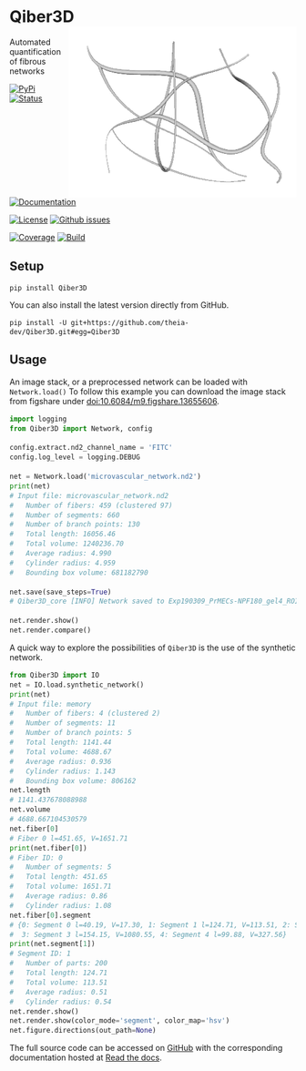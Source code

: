 # Qiber3D <img src='https://github.com/theia-dev/Qiber3D/raw/master/docs/img/synthetic_animation_silver.gif' align="right"/>
Automated quantification of fibrous networks

[![PyPi](https://img.shields.io/pypi/v/qiber3d.svg?style=for-the-badge)](https://pypi.org/project/Qiber3D/)
[![Status](https://img.shields.io/pypi/status/qiber3d.svg?style=for-the-badge)](https://pypi.org/project/Qiber3D/)

[![Documentation](https://img.shields.io/readthedocs/qiber3d.svg?style=for-the-badge)](https://Qiber3D.readthedocs.io)

[![License](https://img.shields.io/github/license/theia-dev/qiber3d.svg?style=for-the-badge)](https://github.com/theia-dev/Qiber3D/blob/master/LICENSE.txt)
[![Github issues](https://img.shields.io/github/issues/theia-dev/qiber3d.svg?style=for-the-badge)](https://github.com/theia-dev/Qiber3D/issues)

[![Coverage](https://img.shields.io/codecov/c/gh/theia-dev/Qiber3D?token=UCNHVP172J&style=for-the-badge)](https://coveralls.io/github/theia-dev/Qiber3D)
[![Build](https://img.shields.io/github/workflow/status/theia-dev/Qiber3D/Qiber3D.svg?style=for-the-badge)](https://travis-ci.org/theia-dev/Qiber3D)


## Setup
    pip install Qiber3D
    
You can also install the latest version directly from GitHub.

    pip install -U git+https://github.com/theia-dev/Qiber3D.git#egg=Qiber3D

    
## Usage

An image stack, or a preprocessed network can be loaded with ``Network.load()``
To follow this example you can download the image stack from figshare under [doi:10.6084/m9.figshare.13655606](https://doi.org/10.6084/m9.figshare.13655606).

```python
import logging
from Qiber3D import Network, config

config.extract.nd2_channel_name = 'FITC'
config.log_level = logging.DEBUG

net = Network.load('microvascular_network.nd2')
print(net)
# Input file: microvascular_network.nd2
#   Number of fibers: 459 (clustered 97)
#   Number of segments: 660
#   Number of branch points: 130
#   Total length: 16056.46
#   Total volume: 1240236.70
#   Average radius: 4.990
#   Cylinder radius: 4.959
#   Bounding box volume: 681182790

net.save(save_steps=True)
# Qiber3D_core [INFO] Network saved to Exp190309_PrMECs-NPF180_gel4_ROI-c.qiber

net.render.show()
net.render.compare()
```

A quick way to explore the possibilities of ``Qiber3D`` is the use of the synthetic network.
```python
from Qiber3D import IO
net = IO.load.synthetic_network()
print(net)
# Input file: memory
#   Number of fibers: 4 (clustered 2)
#   Number of segments: 11
#   Number of branch points: 5
#   Total length: 1141.44
#   Total volume: 4688.67
#   Average radius: 0.936
#   Cylinder radius: 1.143
#   Bounding box volume: 806162
net.length
# 1141.437678088988
net.volume
# 4688.667104530579
net.fiber[0]
# Fiber 0 l=451.65, V=1651.71
print(net.fiber[0])
# Fiber ID: 0
#   Number of segments: 5
#   Total length: 451.65
#   Total volume: 1651.71
#   Average radius: 0.86
#   Cylinder radius: 1.08
net.fiber[0].segment
# {0: Segment 0 l=40.19, V=17.30, 1: Segment 1 l=124.71, V=113.51, 2: Segment 2 l=32.72, V=112.79, 
#  3: Segment 3 l=154.15, V=1080.55, 4: Segment 4 l=99.88, V=327.56}
print(net.segment[1])
# Segment ID: 1
#   Number of parts: 200
#   Total length: 124.71
#   Total volume: 113.51
#   Average radius: 0.51
#   Cylinder radius: 0.54
net.render.show()
net.render.show(color_mode='segment', color_map='hsv')
net.figure.directions(out_path=None)
```

The full source code can be accessed on [GitHub](https://github.com/theia-dev/Qiber3D) with the corresponding documentation hosted at [Read the docs](https://Qiber3D.readthedocs.io).
